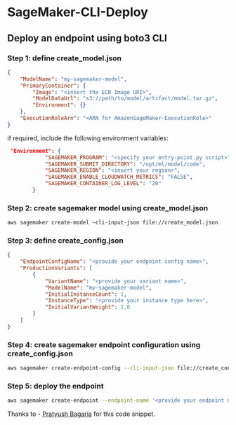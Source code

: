 # SageMaker-CLI-Deploy
## Deploy an endpoint using boto3 CLI

### Step 1: define create_model.json
```json
{
    "ModelName": "my-sagemaker-model",
    "PrimaryContainer": {
        "Image": "<insert the ECR Image URI>",
        "ModelDataUrl": "s3://path/to/model/artifact/model.tar.gz",
        "Environment": {}
    },
    "ExecutionRoleArn": "<ARN for AmazonSageMaker-ExecutionRole>"
}
```

if required, include the  following environment variables:
```json
 "Environment": {
            "SAGEMAKER_PROGRAM": "<specify your entry-point.py script>",
            "SAGEMAKER_SUBMIT_DIRECTORY": "/opt/ml/model/code",
            "SAGEMAKER_REGION": "<insert your region>",
            "SAGEMAKER_ENABLE_CLOUDWATCH_METRICS": "FALSE",
            "SAGEMAKER_CONTAINER_LOG_LEVEL": "20"            
        }
```        

### Step 2: create sagemaker model using create_model.json
```bash 
aws sagemaker create-model —cli-input-json file://create_model.json
```

### Step 3: define create_config.json

```json
{
    "EndpointConfigName": "<provide your endpoint config name>",
    "ProductionVariants": [
        {
            "VariantName": "<provide your variant name>",
            "ModelName": "my-sagemaker-model",
            "InitialInstanceCount": 1,
            "InstanceType": "<provide your instance type here>",
            "InitialVariantWeight": 1.0
        }
    ]
}        
```

### Step 4: create sagemaker endpoint configuration using create_config.json
```bash
aws sagemaker create-endpoint-config --cli-input-json file://create_config.json
```

### Step 5: deploy the endpoint

```bash
aws sagemaker create-endpoint --endpoint-name '<provide your endpoint name>' --endpoint-config-name '<insert your endpoint config name>'
```

Thanks to - [Pratyush Bagaria](https://github.com/prats13bag) for this code snippet. 